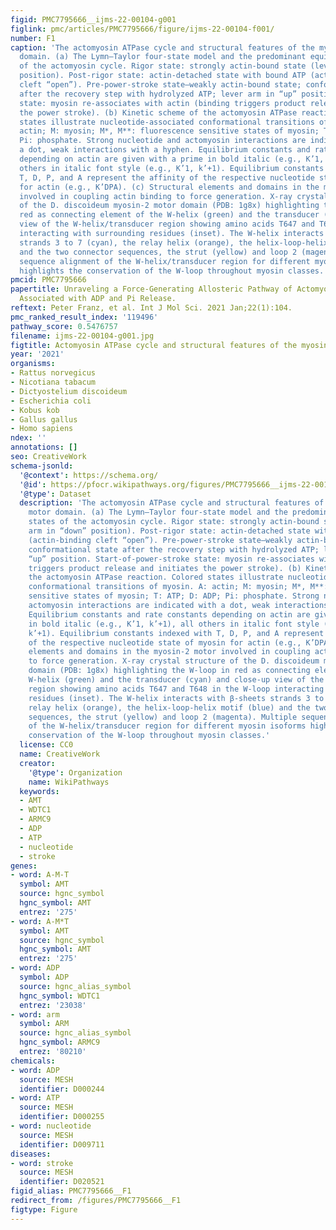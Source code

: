 ```yaml
---
figid: PMC7795666__ijms-22-00104-g001
figlink: pmc/articles/PMC7795666/figure/ijms-22-00104-f001/
number: F1
caption: 'The actomyosin ATPase cycle and structural features of the myosin motor
  domain. (a) The Lymn–Taylor four-state model and the predominant equilibrium states
  of the actomyosin cycle. Rigor state: strongly actin-bound state (lever arm in “down”
  position). Post-rigor state: actin-detached state with bound ATP (actin-binding
  cleft “open”). Pre-power-stroke state—weakly actin-bound state; conformational state
  after the recovery step with hydrolyzed ATP; lever arm in “up” position. Start-of-power-stroke
  state: myosin re-associates with actin (binding triggers product release and initiates
  the power stroke). (b) Kinetic scheme of the actomyosin ATPase reaction. Colored
  states illustrate nucleotide-associated conformational transitions of myosin. A:
  actin; M: myosin; M*, M**: fluorescence sensitive states of myosin; T: ATP; D: ADP;
  Pi: phosphate. Strong nucleotide and actomyosin interactions are indicated with
  a dot, weak interactions with a hyphen. Equilibrium constants and rate constants
  depending on actin are given with a prime in bold italic (e.g., K’1, k’+1), all
  others in italic font style (e.g., K’1, k’+1). Equilibrium constants indexed with
  T, D, P, and A represent the affinity of the respective nucleotide state of myosin
  for actin (e.g., K’DPA). (c) Structural elements and domains in the myosin-2 motor
  involved in coupling actin binding to force generation. X-ray crystal structure
  of the D. discoideum myosin-2 motor domain (PDB: 1g8x) highlighting the W-loop in
  red as connecting element of the W-helix (green) and the transducer (cyan) and close-up
  view of the W-helix/transducer region showing amino acids T647 and T648 in the W-loop
  interacting with surrounding residues (inset). The W-helix interacts with β-sheets
  strands 3 to 7 (cyan), the relay helix (orange), the helix-loop-helix motif (blue)
  and the two connector sequences, the strut (yellow) and loop 2 (magenta). Multiple
  sequence alignment of the W-helix/transducer region for different myosin isoforms
  highlights the conservation of the W-loop throughout myosin classes.'
pmcid: PMC7795666
papertitle: Unraveling a Force-Generating Allosteric Pathway of Actomyosin Communication
  Associated with ADP and Pi Release.
reftext: Peter Franz, et al. Int J Mol Sci. 2021 Jan;22(1):104.
pmc_ranked_result_index: '119496'
pathway_score: 0.5476757
filename: ijms-22-00104-g001.jpg
figtitle: Actomyosin ATPase cycle and structural features of the myosin motor domain
year: '2021'
organisms:
- Rattus norvegicus
- Nicotiana tabacum
- Dictyostelium discoideum
- Escherichia coli
- Kobus kob
- Gallus gallus
- Homo sapiens
ndex: ''
annotations: []
seo: CreativeWork
schema-jsonld:
  '@context': https://schema.org/
  '@id': https://pfocr.wikipathways.org/figures/PMC7795666__ijms-22-00104-g001.html
  '@type': Dataset
  description: 'The actomyosin ATPase cycle and structural features of the myosin
    motor domain. (a) The Lymn–Taylor four-state model and the predominant equilibrium
    states of the actomyosin cycle. Rigor state: strongly actin-bound state (lever
    arm in “down” position). Post-rigor state: actin-detached state with bound ATP
    (actin-binding cleft “open”). Pre-power-stroke state—weakly actin-bound state;
    conformational state after the recovery step with hydrolyzed ATP; lever arm in
    “up” position. Start-of-power-stroke state: myosin re-associates with actin (binding
    triggers product release and initiates the power stroke). (b) Kinetic scheme of
    the actomyosin ATPase reaction. Colored states illustrate nucleotide-associated
    conformational transitions of myosin. A: actin; M: myosin; M*, M**: fluorescence
    sensitive states of myosin; T: ATP; D: ADP; Pi: phosphate. Strong nucleotide and
    actomyosin interactions are indicated with a dot, weak interactions with a hyphen.
    Equilibrium constants and rate constants depending on actin are given with a prime
    in bold italic (e.g., K’1, k’+1), all others in italic font style (e.g., K’1,
    k’+1). Equilibrium constants indexed with T, D, P, and A represent the affinity
    of the respective nucleotide state of myosin for actin (e.g., K’DPA). (c) Structural
    elements and domains in the myosin-2 motor involved in coupling actin binding
    to force generation. X-ray crystal structure of the D. discoideum myosin-2 motor
    domain (PDB: 1g8x) highlighting the W-loop in red as connecting element of the
    W-helix (green) and the transducer (cyan) and close-up view of the W-helix/transducer
    region showing amino acids T647 and T648 in the W-loop interacting with surrounding
    residues (inset). The W-helix interacts with β-sheets strands 3 to 7 (cyan), the
    relay helix (orange), the helix-loop-helix motif (blue) and the two connector
    sequences, the strut (yellow) and loop 2 (magenta). Multiple sequence alignment
    of the W-helix/transducer region for different myosin isoforms highlights the
    conservation of the W-loop throughout myosin classes.'
  license: CC0
  name: CreativeWork
  creator:
    '@type': Organization
    name: WikiPathways
  keywords:
  - AMT
  - WDTC1
  - ARMC9
  - ADP
  - ATP
  - nucleotide
  - stroke
genes:
- word: A-M-T
  symbol: AMT
  source: hgnc_symbol
  hgnc_symbol: AMT
  entrez: '275'
- word: A-M*T
  symbol: AMT
  source: hgnc_symbol
  hgnc_symbol: AMT
  entrez: '275'
- word: ADP
  symbol: ADP
  source: hgnc_alias_symbol
  hgnc_symbol: WDTC1
  entrez: '23038'
- word: arm
  symbol: ARM
  source: hgnc_alias_symbol
  hgnc_symbol: ARMC9
  entrez: '80210'
chemicals:
- word: ADP
  source: MESH
  identifier: D000244
- word: ATP
  source: MESH
  identifier: D000255
- word: nucleotide
  source: MESH
  identifier: D009711
diseases:
- word: stroke
  source: MESH
  identifier: D020521
figid_alias: PMC7795666__F1
redirect_from: /figures/PMC7795666__F1
figtype: Figure
---
```


